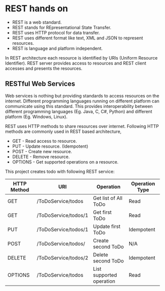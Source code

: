 # REST hands on

*   REST is a web standard.
*   REST stands for REpresentational State Transfer.
*   REST uses HTTP protocol for data transfer.
*   REST uses different format like text, XML and JSON to represent resources.
*   REST is language and platform independent.

In REST architecture each resource is identified by URIs (Uniform Resource Identifier).
REST server provides access to resources and REST client accesses and presents the resources.

## RESTful Web Services

Web services is nothing but providing standards to access resources on the internet. Different programming languages running on different platform can communicate using this standard. This provides interoperability between different programming languages (Eg. Java, C, C#, Python) and different platform (Eg. Windows, Linux).

REST uses HTTP methods to share resources over internet. Following HTTP methods are commonly used in REST based architecture,

*   GET - Read access to resource.
*   PUT - Update resource. (Idempotent)
*   POST - Create new resource.
*   DELETE - Remove resource.
*   OPTIONS - Get supported operations on a resource.

This project creates todo with following REST service:

HTTP Method | URI                  | Operation                | Operation Type
------------|----------------------|--------------------------|---------------
GET         | /ToDoService/todos   | Get list of All ToDo     | Read
GET         | /ToDoService/todos/1 | Get first ToDo           | Read
PUT         | /ToDoService/todos/1 | Update first ToDo        | Idempotent
POST        | /ToDoService/todos/  | Create second ToDo       | N/A
DELETE      | /ToDoService/todos/2 | Delete second ToDo       | Idempotent
OPTIONS     | /ToDoService/todos   | List supported operation | Read
